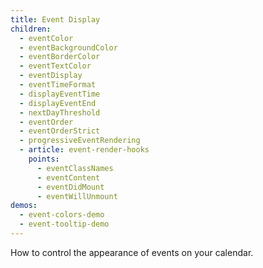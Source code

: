 ```yaml
---
title: Event Display
children:
  - eventColor
  - eventBackgroundColor
  - eventBorderColor
  - eventTextColor
  - eventDisplay
  - eventTimeFormat
  - displayEventTime
  - displayEventEnd
  - nextDayThreshold
  - eventOrder
  - eventOrderStrict
  - progressiveEventRendering
  - article: event-render-hooks
    points:
      - eventClassNames
      - eventContent
      - eventDidMount
      - eventWillUnmount
demos:
  - event-colors-demo
  - event-tooltip-demo
---
```


How to control the appearance of events on your calendar.
